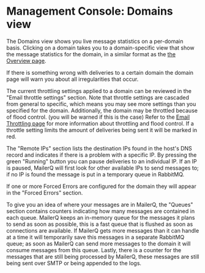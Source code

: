 # Management Console: Domains view

The Domains view shows you live message statistics on a per-domain basis. 
Clicking on a domain takes you to a domain-specific view that show the message statistics
for the domain, in a similar format as the [the Overview page](mgmt-overview#filtering-the-graph).

If there is something wrong with deliveries to a certain domain the domain page will warn you about
all irregularities that occur. 

The current throttling settings applied to a domain can be reviewed in the "Email throttle settings"
section. Note that throttle settings are cascaded from general to specific, which means you may see
more settings than you specified for the domain. Additionally, the domain may be throttled because of flood control.
(you will be warned if this is the case)
Refer to the [Email Throttling page](mgmt-throttling) for more information about throttling and flood control.
If a throttle setting limits the amount of deliveries being sent it will be marked in red.

The "Remote IPs" section lists the destination IPs found in the host's DNS record and indicates if there is
a problem with a specific IP.
By pressing the green "Running" button you can pause deliveries to an individual IP. If an IP is paused, MailerQ
will first look for other available IPs to send messages to; if no IP is found the message is put in a temporary queue in RabbitMQ.

If one or more Forced Errors are configured for the domain they will appear in the "Forced Errors" section.

To give you an idea of where your messages are in MailerQ, the "Queues" section contains counters indicating how many messages are 
contained in each queue. MailerQ keeps an in-memory queue for the messages it plans to send as soon as possible, this is a fast
queue that is flushed as soon as connections are available. If MailerQ gets more messages than it can handle at a time it will
temporarily save this messages in a separate RabbitMQ queue; as soon as MailerQ can send more messages to the domain it will
consume messages from this queue. Lastly, there is a counter for the messages that are still being processed by MailerQ,
these messages are still being sent over SMTP or being appended to the logs.
